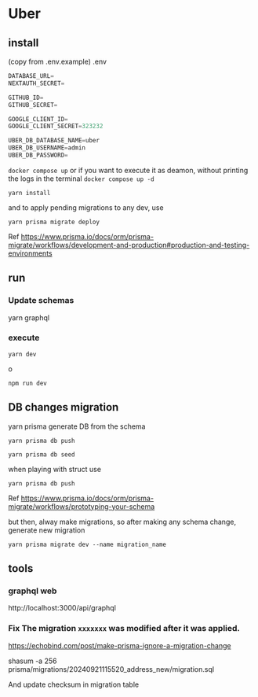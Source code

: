 # Uber

## install

(copy from .env.example)
.env

```js
DATABASE_URL=
NEXTAUTH_SECRET=

GITHUB_ID=
GITHUB_SECRET=

GOOGLE_CLIENT_ID=
GOOGLE_CLIENT_SECRET=323232

UBER_DB_DATABASE_NAME=uber
UBER_DB_USERNAME=admin
UBER_DB_PASSWORD=
```

`docker compose up`
or if you want to execute it as deamon, without printing the logs in the terminal
`docker compose up -d`

```shell
yarn install
```

and to apply pending migrations to any dev, use

```shell
yarn prisma migrate deploy
```

Ref https://www.prisma.io/docs/orm/prisma-migrate/workflows/development-and-production#production-and-testing-environments

## run

### Update schemas

yarn graphql

### execute

```shell
yarn dev
```

o

```
npm run dev
```

## DB changes migration

yarn prisma generate DB from the schema

```shell
yarn prisma db push
```

```shell
yarn prisma db seed
```

when playing with struct use

```shell
yarn prisma db push
```

Ref https://www.prisma.io/docs/orm/prisma-migrate/workflows/prototyping-your-schema

but then, alway make migrations, so after making any schema change, generate new migration

```shell
yarn prisma migrate dev --name migration_name
```

## tools

### graphql web

http://localhost:3000/api/graphql

### Fix The migration `xxxxxxx` was modified after it was applied.

https://echobind.com/post/make-prisma-ignore-a-migration-change

shasum -a 256 prisma/migrations/20240921115520_address_new/migration.sql

And update checksum in migration table
